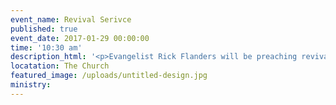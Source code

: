 ```yaml
---
event_name: Revival Serivce
published: true
event_date: 2017-01-29 00:00:00
time: '10:30 am'
description_html: '<p>Evangelist Rick Flanders will be preaching revival services from Sunday January 29 - Friday, February 3. &nbsp;Sunday services will be at their normal times (10:30 am, and 6:00 pm) and their will be services Monday through Friday at 7:00 pm.</p>'
locatation: The Church
featured_image: /uploads/untitled-design.jpg
ministry:
---
```



